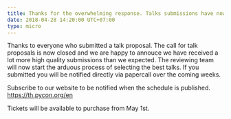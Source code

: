 ```yaml
---
title: Thanks for the overwhelming response. Talks submissions have now closed
date: 2018-04-28 14:20:00 UTC+07:00
type: micro
---
```


Thanks to everyone who submitted a talk proposal.
The call for talk proposals is now closed and we are
happy to annouce we have received a lot more high quality submissions than
we expected.
The reviewing team will now start the arduous process
of selecting the best talks. If you submitted you will be notified
directly via papercall over the coming weeks.

Subscribe to our website to be notified when the schedule is published.
https://th.pycon.org/en

Tickets will be available to purchase from May 1st.

